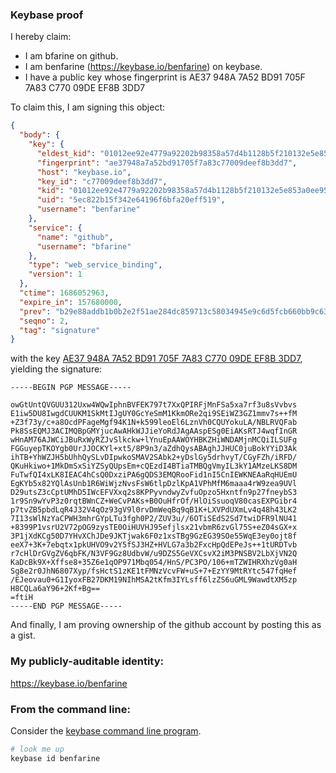 ### Keybase proof

I hereby claim:

  * I am bfarine on github.
  * I am benfarine (https://keybase.io/benfarine) on keybase.
  * I have a public key whose fingerprint is AE37 948A 7A52 BD91 705F  7A83 C770 09DE EF8B 3DD7

To claim this, I am signing this object:

```json
{
  "body": {
    "key": {
      "eldest_kid": "01012ee92e4779a92202b98358a57d4b1128b5f210132e5e853a0ee9530f10a2a7f10a",
      "fingerprint": "ae37948a7a52bd91705f7a83c77009deef8b3dd7",
      "host": "keybase.io",
      "key_id": "c77009deef8b3dd7",
      "kid": "01012ee92e4779a92202b98358a57d4b1128b5f210132e5e853a0ee9530f10a2a7f10a",
      "uid": "5ec822b15f342e64196f6bfa20eff519",
      "username": "benfarine"
    },
    "service": {
      "name": "github",
      "username": "bfarine"
    },
    "type": "web_service_binding",
    "version": 1
  },
  "ctime": 1686052963,
  "expire_in": 157680000,
  "prev": "b29e88addb1b0b2e2f51ae284dc859713c58034945e9c6d5fcb660bb9c63c5e2",
  "seqno": 2,
  "tag": "signature"
}
```

with the key [AE37 948A 7A52 BD91 705F  7A83 C770 09DE EF8B 3DD7](https://keybase.io/benfarine), yielding the signature:

```
-----BEGIN PGP MESSAGE-----

owGtUntQVGUU312Uxw4WQwIphnBVFEK797t7XxQPIRFjMnFSa5xa7rf3u8sVvbvs
E1iw5DU8IwgdCUUKM1SkMtIJgUY0GcYeSmM1KkmORe2qi9SEiWZ3GZ1mmv7s++fM
+Z3f73y/c+a8OcdPFageMgf94K1N+k599leoEl6LznVh0CQUYokuLA/NBLRVQFab
Pk8SsEQMJ3ACIMQBpGMYjucAwAHkWJJieYoRdJAgAAspESg0EiAKsRTJ4wqfInGR
wHnAM76AJWCiJBuRxWyRZJvSlkckw+lYnuEpAAWOYHBKZHiWNDAMjnMCQiILSUFg
FGGuyepTKOYgb0UrJJOCKYl+xt5/8P9n3/aZdhQysABAghJJHUC0juBokYYiD3Ak
ihTB+YhWZJH5bUhhQySLvDIpwkoSMAV2SAbk2+yDslGy5drhvyT/CGyFZh/iRFD/
QKuHkiwo+1MkDmSxSiYZSyQUpsEm+cQEzdI4BTiaTMBQgVmyIL3kY1AMzeLKS8DM
FuTwfQI4xLK8IEAC4hCsQ0DxziPA6gQDS3EMQRooFid1nI5CnIEWKNEAaRqHUEmU
EgKYb5x82YQlAsUnb1R6WiWjzNvsFsW6tlpDzlKpA1VPhMfM6maaa4rW9zea9UVl
D29utsZ3cCptUMhD5IWcEFVXxq2s8KPPyvndwyZvfuOpzo5Hxntfn9p27fneybS3
1r9Sn9wYvP3z0rqtBWnCZ+WeCvPAKs+B0OuHfrOf/HlOiSsuoqV80casEXPGibr4
p7tvZB5pbdLqR4J32V4qOz93gV9l0rvDmWeqBq9qB1K+LXVPdUXmLv4q48h43LK2
7I13sWlNzYaCPWH3mhrGYpLTu3fgh0P2/ZUV3u//6OTiSEdS2Sd7twiDFR9lNU41
+8399P1vsrU2V72pOG9zysTE0OiHUVHJ95efjlsx21vbmR6zvGl75S+eZ04sGX+x
3P1jXdKCg50D7YHvXChJDe9JKTjwak6F0z1xsTBg9GzEG39SOe55WqE3ey0ojt8f
eeX7+3K+7ebqtx1pkUHVO9v2Y5fSJ3HZ+HVLG7a3b2FxcHpQdEPeJs++1tURDTvb
r7cHlDrGVgZV6qbFK/N3VF9Gz8UdbvW/u9DZS5GeVXCsvX2iM3PNSBV2LbXjVN2Q
KaDcBk9X+Xffse8+35Z6e1qOP971Mbq054/HnS/PC3PO/106+mTZWIHRXhzVg0aH
Sg8e2r0JhN6807Xyp/fsHctS1zKE1tFMNzVcvFW+uS+7+EzYY9MtRYtc547fqHef
/EJeovau0+G1IyoxFB27DKM19NIhMSA2tKfm3IYLsff6lzZS6uGML9WawdtXM5zp
H8CQLa6aY96+2Kf+Bg==
=ftiH
-----END PGP MESSAGE-----

```

And finally, I am proving ownership of the github account by posting this as a gist.

### My publicly-auditable identity:

https://keybase.io/benfarine

### From the command line:

Consider the [keybase command line program](https://keybase.io/download).

```bash
# look me up
keybase id benfarine
```

